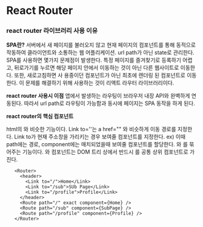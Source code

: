 React Router
===================
### react router 라이브러리 사용 이유

**SPA란?** 서버에서 새 페이지를 불러오지 않고 현재 페이지의 컴포넌트를 통해 동적으로 작동하여 클라이언트와 소통하는 웹 어플리케이션. url path가 아닌 state로 관리한다.
SPA를 사용하면 몇가지 문제점이 발생한다. 특정 페이지를 즐겨찾기로 등록하기 어렵고, 뒤로가기를 누르면 해당 페이지 안에서 이동하는 것이 아닌 다른 웹사이트로 이동한다. 또한, 새로고침하면 사      용중이던 컴포넌트가 아닌 최초에 렌더링 된 컴포넌트로 이동한다. 이 문제를 해결하기 위해 사용하는 것이 리액트 라우터 라이브러리이다.

**react router 사용시 이점**
앱에서 발생하는 라우팅이 브라우저 내장 API와 완벽하게 연동된다. 따라서 url path로 라우팅이 가능함과 동시에 페이지는 SPA 동작을 하게 된다.

**react router의 핵심 컴포넌트**
<Link>
  html의 <a>와 비슷한 기능이다. Link to=''는 a href="" 와 비슷하게 이동 경로를 지정한다.
<Route>
  Link to가 현재 주소창을 가리키는 경우 보여줄 컴포넌트를 지정한다. ex) <Route path='/First' component={First} /> 이때 path에는 경로, component에는 매치되었을때 보여줄 컴포넌트를 할당한다.
<Router>
  <Route>와 <Link>를 묶어주는 기능이다. <Route>와 <Link> 컴포넌트는 DOM 트리 상에서 반드시 <Router>를 공통 상위 컴포넌트로 가진다.
    
 ```
    <Router>
      <header>
        <Link to="/">Home</Link>
        <Link to="/sub">SUb Page</Link>
        <Link to="/profile">Profile</Link>
      </header>
      <Route path="/" exact component={Home} />
      <Route path="/sub" component={SubPage} />
      <Route path="/profile" component={Profile} />
    </Router>
```
